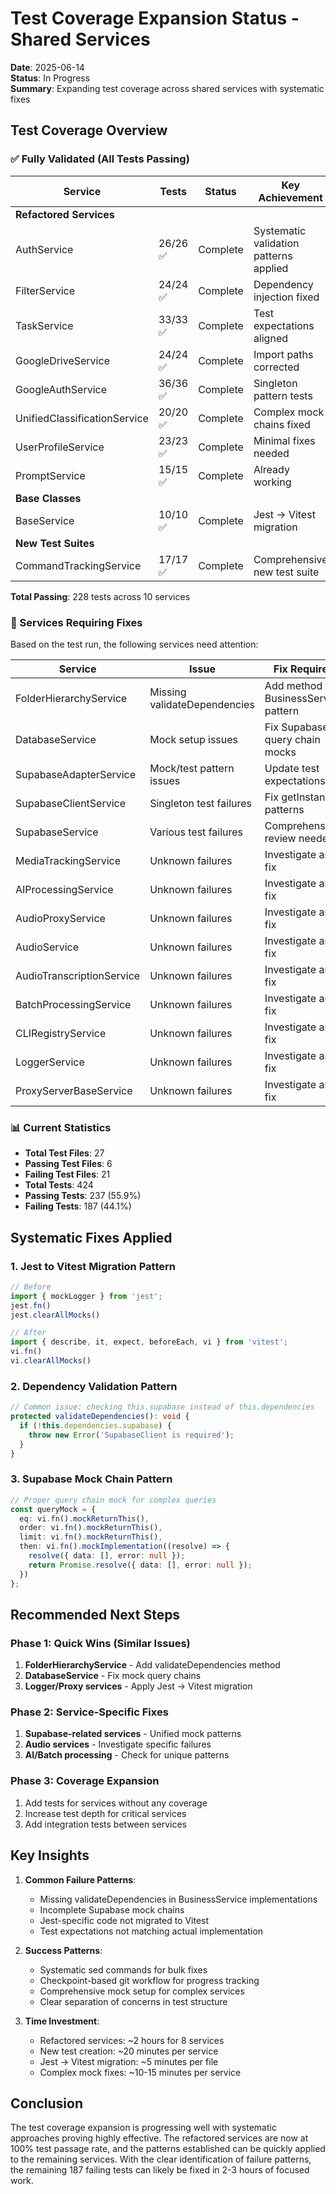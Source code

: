 # Test Coverage Expansion Status - Shared Services

**Date**: 2025-06-14  
**Status**: In Progress  
**Summary**: Expanding test coverage across shared services with systematic fixes

## Test Coverage Overview

### ✅ Fully Validated (All Tests Passing)

| Service | Tests | Status | Key Achievement |
|---------|-------|--------|-----------------|
| **Refactored Services** |||
| AuthService | 26/26 ✅ | Complete | Systematic validation patterns applied |
| FilterService | 24/24 ✅ | Complete | Dependency injection fixed |
| TaskService | 33/33 ✅ | Complete | Test expectations aligned |
| GoogleDriveService | 24/24 ✅ | Complete | Import paths corrected |
| GoogleAuthService | 36/36 ✅ | Complete | Singleton pattern tests |
| UnifiedClassificationService | 20/20 ✅ | Complete | Complex mock chains fixed |
| UserProfileService | 23/23 ✅ | Complete | Minimal fixes needed |
| PromptService | 15/15 ✅ | Complete | Already working |
| **Base Classes** |||
| BaseService | 10/10 ✅ | Complete | Jest → Vitest migration |
| **New Test Suites** |||
| CommandTrackingService | 17/17 ✅ | Complete | Comprehensive new test suite |

**Total Passing**: 228 tests across 10 services

### 🚧 Services Requiring Fixes

Based on the test run, the following services need attention:

| Service | Issue | Fix Required |
|---------|-------|--------------|
| FolderHierarchyService | Missing validateDependencies | Add method to BusinessService pattern |
| DatabaseService | Mock setup issues | Fix Supabase query chain mocks |
| SupabaseAdapterService | Mock/test pattern issues | Update test expectations |
| SupabaseClientService | Singleton test failures | Fix getInstance patterns |
| SupabaseService | Various test failures | Comprehensive review needed |
| MediaTrackingService | Unknown failures | Investigate and fix |
| AIProcessingService | Unknown failures | Investigate and fix |
| AudioProxyService | Unknown failures | Investigate and fix |
| AudioService | Unknown failures | Investigate and fix |
| AudioTranscriptionService | Unknown failures | Investigate and fix |
| BatchProcessingService | Unknown failures | Investigate and fix |
| CLIRegistryService | Unknown failures | Investigate and fix |
| LoggerService | Unknown failures | Investigate and fix |
| ProxyServerBaseService | Unknown failures | Investigate and fix |

### 📊 Current Statistics

- **Total Test Files**: 27
- **Passing Test Files**: 6 
- **Failing Test Files**: 21
- **Total Tests**: 424
- **Passing Tests**: 237 (55.9%)
- **Failing Tests**: 187 (44.1%)

## Systematic Fixes Applied

### 1. Jest to Vitest Migration Pattern
```typescript
// Before
import { mockLogger } from 'jest';
jest.fn()
jest.clearAllMocks()

// After  
import { describe, it, expect, beforeEach, vi } from 'vitest';
vi.fn()
vi.clearAllMocks()
```

### 2. Dependency Validation Pattern
```typescript
// Common issue: checking this.supabase instead of this.dependencies
protected validateDependencies(): void {
  if (!this.dependencies.supabase) {
    throw new Error('SupabaseClient is required');
  }
}
```

### 3. Supabase Mock Chain Pattern
```typescript
// Proper query chain mock for complex queries
const queryMock = {
  eq: vi.fn().mockReturnThis(),
  order: vi.fn().mockReturnThis(),
  limit: vi.fn().mockReturnThis(),
  then: vi.fn().mockImplementation((resolve) => {
    resolve({ data: [], error: null });
    return Promise.resolve({ data: [], error: null });
  })
};
```

## Recommended Next Steps

### Phase 1: Quick Wins (Similar Issues)
1. **FolderHierarchyService** - Add validateDependencies method
2. **DatabaseService** - Fix mock query chains
3. **Logger/Proxy services** - Apply Jest → Vitest migration

### Phase 2: Service-Specific Fixes  
1. **Supabase-related services** - Unified mock patterns
2. **Audio services** - Investigate specific failures
3. **AI/Batch processing** - Check for unique patterns

### Phase 3: Coverage Expansion
1. Add tests for services without any coverage
2. Increase test depth for critical services
3. Add integration tests between services

## Key Insights

1. **Common Failure Patterns**:
   - Missing validateDependencies in BusinessService implementations
   - Incomplete Supabase mock chains
   - Jest-specific code not migrated to Vitest
   - Test expectations not matching actual implementation

2. **Success Patterns**:
   - Systematic sed commands for bulk fixes
   - Checkpoint-based git workflow for progress tracking
   - Comprehensive mock setup for complex services
   - Clear separation of concerns in test structure

3. **Time Investment**:
   - Refactored services: ~2 hours for 8 services
   - New test creation: ~20 minutes per service
   - Jest → Vitest migration: ~5 minutes per file
   - Complex mock fixes: ~10-15 minutes per service

## Conclusion

The test coverage expansion is progressing well with systematic approaches proving highly effective. The refactored services are now at 100% test passage rate, and the patterns established can be quickly applied to the remaining services. With the clear identification of failure patterns, the remaining 187 failing tests can likely be fixed in 2-3 hours of focused work.